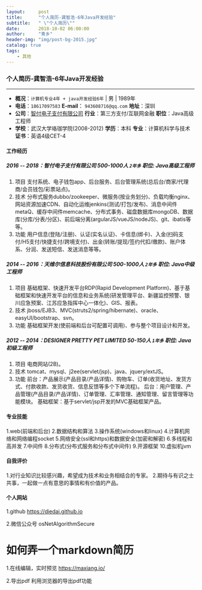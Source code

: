 ```yaml
---
layout:     post
title:      "个人简历-龚智浩-6年Java开发经验"
subtitle:   " \"个人简历\""
date:       2018-10-02 06:00:00
author:     "青乡"
header-img: "img/post-bg-2015.jpg"
catalog: true
tags:
    - 其他
---
```



### 个人简历-龚智浩-6年Java开发经验
---
-  **概况**：`计算机专业4年 + java开发经验6年` | 男 | 1989年
-  **电话**：`18617097583`  **E-mail**： `943608716@qq.com` **地址**：深圳
- **公司**：[智付电子支付有限公司](http://www.dinpay.com)     **行业**：第三方支付/互联网金融 **职位**：Java高级工程师
- **学校**：武汉大学珞珈学院(2008-2012)  **学历**：本科 **专业**：计算机科学与技术 **证书**：英语4级CET-4

#### 工作经历
##### 2016 -- 2018：智付电子支付有限公司 500-1000人 `2年多` 职位: Java高级工程师
1. 项目
支付系统、电子钱包app、后台服务、后台管理系统(总后台/商家/代理商/会员钱包/彩票站点)。
2. 技术
分布式服务dubbo/zookeeper、微服务(按业务划分)、负载均衡nginx、网站资源加速CDN、自动化运维jenkins(测试/打包/发布)、消息中间件metaQ、缓存中间件memcache、分布式事务、磁盘数据库mongoDB、数据库(分库/分表/分区)、前后端分离(argularJS/vueJS/nodeJS)、git、ibatis等等。
3. 功能
用户信息(登陆/注册)、认证(实名认证)、卡信息(绑卡)、入金(扫码支付/H5支付/快捷支付/跨境支付)、出金(转账/提现/签约代扣/缴款)、账户体系、分润、发送短信、发送消息等等。

##### 2014 -- 2016：天维尔信息科技股份有限公司 500-1000人 `2年多` 职位: Java中级工程师
1. 项目
 基础框架、快速开发平台RDP(Rapid Development Platform)、基于基础框架和快速开发平台的信息和业务系统(研发管理平台、新疆监控预警、银川应急预案、江苏应急指挥中心一体化)、GIS、报表。
2. 技术
jboss/EJB3、MVC(struts2/spring/hibernate)、oracle、easyUI/bootstrap、svn。
3. 功能
基础框架开发(使前端和后台可配置可调用)、参与整个项目设计和开发。

##### 2012 -- 2014：DESIGNER PRETTY PET LIMITED 50-150人 `1年多` 职位: Java初级工程师
1. 项目
电商网站(2B)。
2. 技术
tomcat、mysql、j2ee(servlet/jsp)、java、jquery/extJS。
3. 功能
 前台：产品展示(产品目录/产品详情)、购物车、订单(收货地址、发货方式、付款收款、发货收货、信息反馈等多个下单流程)。
 后台：用户管理、产品管理(产品目录/产品详情)、订单管理、汇率管理、通知管理、留言管理等功能模块。
 基础框架：基于servlet/jsp开发的MVC基础框架产品。

#### 专业技能
1.web(前端和后台)
2.数据结构和算法
3.操作系统(windows和linux)
4.计算机网络和网络编程socket
5.网络安全(ssl和https)和数据安全(加密和解密)
6.多线程和高并发
7.中间件
8.分布式(分布式服务和分布式中间件)
9.开源框架
10.虚拟机jvm

#### 自我评价
1.对行业知识比较感兴趣，希望成为技术和业务相结合的专家。
2.期待与有识之士共事，一起做一点有意思的事情和有价值的产品。

#### 个人网站
1.github
https://diedai.github.io

2.微信公众号
osNetAlgorithmSecure


# 如何弄一个markdown简历
1.在线编辑，实时预览
https://maxiang.io/

2.导出pdf
利用浏览器的导出pdf功能
